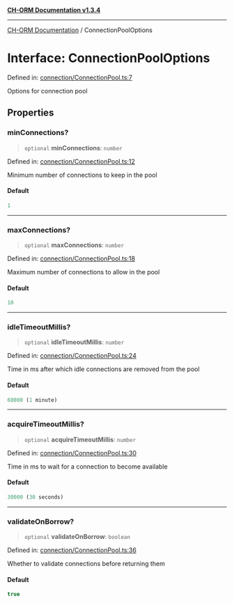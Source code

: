 [**CH-ORM Documentation v1.3.4**](../README.md)

***

[CH-ORM Documentation](../globals.md) / ConnectionPoolOptions

# Interface: ConnectionPoolOptions

Defined in: [connection/ConnectionPool.ts:7](https://github.com/iarayan/ch-orm/blob/main/src/connection/ConnectionPool.ts#L7)

Options for connection pool

## Properties

### minConnections?

> `optional` **minConnections**: `number`

Defined in: [connection/ConnectionPool.ts:12](https://github.com/iarayan/ch-orm/blob/main/src/connection/ConnectionPool.ts#L12)

Minimum number of connections to keep in the pool

#### Default

```ts
1
```

***

### maxConnections?

> `optional` **maxConnections**: `number`

Defined in: [connection/ConnectionPool.ts:18](https://github.com/iarayan/ch-orm/blob/main/src/connection/ConnectionPool.ts#L18)

Maximum number of connections to allow in the pool

#### Default

```ts
10
```

***

### idleTimeoutMillis?

> `optional` **idleTimeoutMillis**: `number`

Defined in: [connection/ConnectionPool.ts:24](https://github.com/iarayan/ch-orm/blob/main/src/connection/ConnectionPool.ts#L24)

Time in ms after which idle connections are removed from the pool

#### Default

```ts
60000 (1 minute)
```

***

### acquireTimeoutMillis?

> `optional` **acquireTimeoutMillis**: `number`

Defined in: [connection/ConnectionPool.ts:30](https://github.com/iarayan/ch-orm/blob/main/src/connection/ConnectionPool.ts#L30)

Time in ms to wait for a connection to become available

#### Default

```ts
30000 (30 seconds)
```

***

### validateOnBorrow?

> `optional` **validateOnBorrow**: `boolean`

Defined in: [connection/ConnectionPool.ts:36](https://github.com/iarayan/ch-orm/blob/main/src/connection/ConnectionPool.ts#L36)

Whether to validate connections before returning them

#### Default

```ts
true
```
